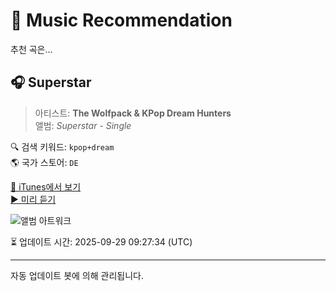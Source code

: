 
# 🎵 Music Recommendation

추천 곡은...

## 🎧 Superstar  
> 아티스트: **The Wolfpack & KPop Dream Hunters**  
> 앨범: _Superstar - Single_  

🔍 검색 키워드: `kpop+dream`  
🌎 국가 스토어: `DE`

[🔗 iTunes에서 보기](https://music.apple.com/de/album/superstar/1837163388?i=1837163389&uo=4)  
[▶️ 미리 듣기](https://audio-ssl.itunes.apple.com/itunes-assets/AudioPreview221/v4/bf/57/56/bf57568b-8af6-566c-bd0c-d51405cc3da4/mzaf_6178632526408719969.plus.aac.p.m4a)

![앨범 아트워크](https://is1-ssl.mzstatic.com/image/thumb/Music211/v4/8a/2a/18/8a2a18aa-71a3-ef53-1701-bab53c441dc1/8721416196362.png/100x100bb.jpg)

⏳ 업데이트 시간: 2025-09-29 09:27:34 (UTC)

---
자동 업데이트 봇에 의해 관리됩니다.
